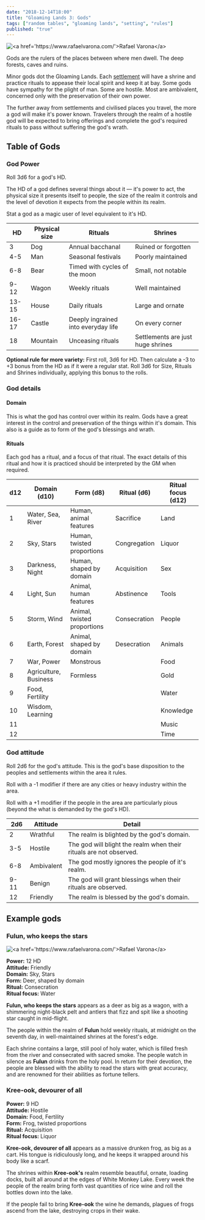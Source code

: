 ```yaml
---
date: "2018-12-14T18:00"
title: "Gloaming Lands 3: Gods"
tags: ["random tables", "gloaming lands", "setting", "rules"]
published: "true"
---
```


<div class="image-container right">
    <img src="./gods-forest.jpg" title="<a href='https://www.rafaelvarona.com/'>Rafael Varona</a>" />
</div>

Gods are the rulers of the places between where men dwell. The deep forests, caves and ruins.

Minor gods dot the Gloaming Lands. Each [settlement](/2018-12-10-settlements) will have a shrine and practice rituals to appease their local spirit and keep it at bay. Some gods have sympathy for the plight of man. Some are hostile. Most are ambivalent, concerned only with the preservation of their own power.

The further away from settlements and civilised places you travel, the more a god will make it's power known. Travelers through the realm of a hostile god will be expected to bring offerings and complete the god's required rituals to pass without suffering the god's wrath. 

<table-roller table="gods" buttons='[["What god is here?", {
    "Power": "{3d6} HD",
    "Attitude": "2d6:Attitude",
    "Domain": "d10:Domain (d10)",
    "Form": "d8:Form (d8)",
    "Ritual": "d6:Ritual (d6)",
    "Ritual focus": "d12:Ritual focus (d12)"
}], ["Random animal", {
    "~~resultType": "append",
    "~~buttonStyle": "secondary",    
    "Animal": "Animal"
}]]' data='{
    "Animal": ["Ox","Chicken","Duck","Carp","Horse","Monkey","Crocodile","Ape","Deer","Eagle","Raven","Frog","Crab","Snake","Eel","Fox","Dog","Cat","Bat","Crane"],
    "Attitude": ["","Wrathful","Hostile","Hostile","Hostile","Ambivalent","Ambivalent","Ambivalent","Benign","Benign","Benign","Friendly"]
}'></table-roller>

## Table of Gods

### God Power

Roll 3d6 for a god's HD.

The HD of a god defines several things about it — it's power to act, the physical size it presents itself to people, the size of the realm it controls and the level of devotion it expects from the people within its realm.

Stat a god as a magic user of level equivalent to it's HD.

| HD    | Physical size | Rituals                              | Shrines                           |
|-------|---------------|--------------------------------------|-----------------------------------|
| 3     | Dog           | Annual bacchanal                     | Ruined or forgotten               |
| 4-5   | Man           | Seasonal festivals                   | Poorly maintained                 |
| 6-8   | Bear          | Timed with cycles of the moon        | Small, not notable                |
| 9-12  | Wagon         | Weekly rituals                       | Well maintained                   |
| 13-15 | House         | Daily rituals                        | Large and ornate                  |
| 16-17 | Castle        | Deeply ingrained into everyday life  | On every corner                   |
| 18    | Mountain      | Unceasing rituals                    | Settlements are just huge shrines |

**Optional rule for more variety:** First roll, 3d6 for HD. Then calculate a -3 to +3 bonus from the HD as if it were a regular stat. Roll 3d6 for Size, Rituals and Shrines individually, applying this bonus to the rolls.

### God details

#### Domain

This is what the god has control over within its realm. Gods have a great interest in the control and preservation of the things within it's domain. This also is a guide as to form of the god's blessings and wrath.

#### Rituals

Each god has a ritual, and a focus of that ritual. The exact details of this ritual and how it is practiced should be interpreted by the GM when required.

<div data-table-marker="gods"></div>

| d12  | Domain (d10)          | Form (d8)                   | Ritual (d6)  | Ritual focus (d12)
|------|-----------------------|-----------------------------|--------------|--------------------
| 1    | Water, Sea, River     | Human, animal features      | Sacrifice    | Land               
| 2    | Sky, Stars            | Human, twisted proportions  | Congregation | Liquor             
| 3    | Darkness, Night       | Human, shaped by domain     | Acquisition  | Sex                
| 4    | Light, Sun            | Animal, human features      | Abstinence   | Tools              
| 5    | Storm, Wind           | Animal, twisted proportions | Consecration | People             
| 6    | Earth, Forest         | Animal, shaped by domain    | Desecration  | Animals            
| 7    | War, Power            | Monstrous                   |              | Food               
| 8    | Agriculture, Business | Formless                    |              | Gold               
| 9    | Food, Fertility       |                             |              | Water              
| 10   | Wisdom, Learning      |                             |              | Knowledge          
| 11   |                       |                             |              | Music              
| 12   |                       |                             |              | Time               

### God attitude

Roll 2d6 for the god's attitude. This is the god's base disposition to the peoples and settlements within the area it rules.

Roll with a -1 modifier if there are any cities or heavy industry within the area.

Roll with a +1 modifier if the people in the area are particularly pious (beyond the what is demanded by the god's HD).

| 2d6  | Attitude          | Detail
|------|-------------------|-------------------------
| 2    | Wrathful          | The realm is blighted by the god's domain.
| 3-5  | Hostile           | The god will blight the realm when their rituals are not observed.
| 6-8  | Ambivalent        | The god mostly ignores the people of it's realm.
| 9-11 | Benign            | The god will grant blessings when their rituals are observed.
| 12   | Friendly          | The realm is blessed by the god's domain.

## Example gods

### Fulun, who keeps the stars

<div class="image-container right">
    <img src="./deer-god.jpg" title="<a href='https://www.rafaelvarona.com/'>Rafael Varona</a>" />
</div>

**Power:** 12 HD  
**Attitude:** Friendly  
**Domain:** Sky, Stars  
**Form:** Deer, shaped by domain  
**Ritual:** Consecration  
**Ritual focus:** Water  

**Fulun, who keeps the stars** appears as a deer as big as a wagon, with a shimmering night-black pelt and antlers that fizz and spit like a shooting star caught in mid-flight.

The people within the realm of **Fulun** hold weekly rituals, at midnight on the seventh day, in well-maintained shrines at the forest's edge.

Each shrine contains a large, still pool of holy water, which is filled fresh from the river and consecrated with sacred smoke. The people watch in silence as **Fulun** drinks from the holy pool. In return for their devotion, the people are blessed with the ability to read the stars with great accuracy, and are renowned for their abilities as fortune tellers.

### Kree-ook, devourer of all

**Power:** 9 HD  
**Attitude:** Hostile  
**Domain:** Food, Fertility  
**Form:** Frog, twisted proportions  
**Ritual:** Acquisition  
**Ritual focus:** Liquor  

**Kree-ook, devourer of all** appears as a massive drunken frog, as big as a cart. His tongue is ridiculously long, and he keeps it wrapped around his body like a scarf.

The shrines within **Kree-ook's** realm resemble beautiful, ornate, loading docks, built all around at the edges of White Monkey Lake. Every week the people of the realm bring forth vast quantities of rice wine and roll the bottles down into the lake.

If the people fail to bring **Kree-ook** the wine he demands, plagues of frogs ascend from the lake, destroying crops in their wake.
